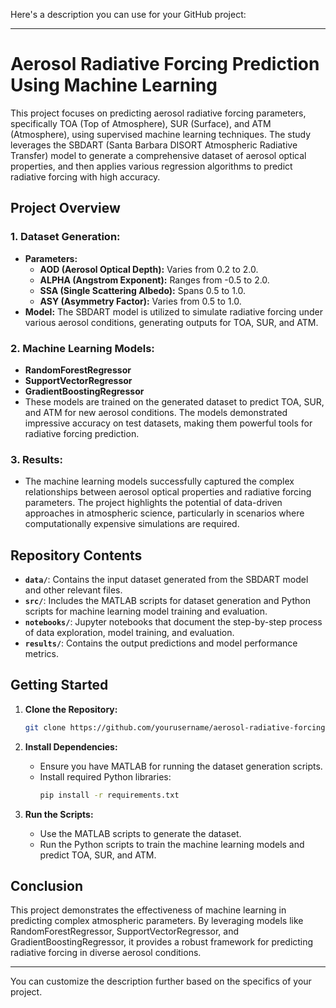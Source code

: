 Here's a description you can use for your GitHub project:

---

# Aerosol Radiative Forcing Prediction Using Machine Learning

This project focuses on predicting aerosol radiative forcing parameters, specifically TOA (Top of Atmosphere), SUR (Surface), and ATM (Atmosphere), using supervised machine learning techniques. The study leverages the SBDART (Santa Barbara DISORT Atmospheric Radiative Transfer) model to generate a comprehensive dataset of aerosol optical properties, and then applies various regression algorithms to predict radiative forcing with high accuracy.

## Project Overview

### 1. **Dataset Generation:**
   - **Parameters:** 
     - **AOD (Aerosol Optical Depth):** Varies from 0.2 to 2.0.
     - **ALPHA (Angstrom Exponent):** Ranges from -0.5 to 2.0.
     - **SSA (Single Scattering Albedo):** Spans 0.5 to 1.0.
     - **ASY (Asymmetry Factor):** Varies from 0.5 to 1.0.
   - **Model:** The SBDART model is utilized to simulate radiative forcing under various aerosol conditions, generating outputs for TOA, SUR, and ATM.

### 2. **Machine Learning Models:**
   - **RandomForestRegressor**
   - **SupportVectorRegressor**
   - **GradientBoostingRegressor**
   - These models are trained on the generated dataset to predict TOA, SUR, and ATM for new aerosol conditions. The models demonstrated impressive accuracy on test datasets, making them powerful tools for radiative forcing prediction.

### 3. **Results:**
   - The machine learning models successfully captured the complex relationships between aerosol optical properties and radiative forcing parameters. The project highlights the potential of data-driven approaches in atmospheric science, particularly in scenarios where computationally expensive simulations are required.

## Repository Contents

- **`data/`**: Contains the input dataset generated from the SBDART model and other relevant files.
- **`src/`**: Includes the MATLAB scripts for dataset generation and Python scripts for machine learning model training and evaluation.
- **`notebooks/`**: Jupyter notebooks that document the step-by-step process of data exploration, model training, and evaluation.
- **`results/`**: Contains the output predictions and model performance metrics.

## Getting Started

1. **Clone the Repository:**
   ```bash
   git clone https://github.com/yourusername/aerosol-radiative-forcing-ml.git
   ```
2. **Install Dependencies:**
   - Ensure you have MATLAB for running the dataset generation scripts.
   - Install required Python libraries:
     ```bash
     pip install -r requirements.txt
     ```

3. **Run the Scripts:**
   - Use the MATLAB scripts to generate the dataset.
   - Run the Python scripts to train the machine learning models and predict TOA, SUR, and ATM.

## Conclusion

This project demonstrates the effectiveness of machine learning in predicting complex atmospheric parameters. By leveraging models like RandomForestRegressor, SupportVectorRegressor, and GradientBoostingRegressor, it provides a robust framework for predicting radiative forcing in diverse aerosol conditions.

---

You can customize the description further based on the specifics of your project.
